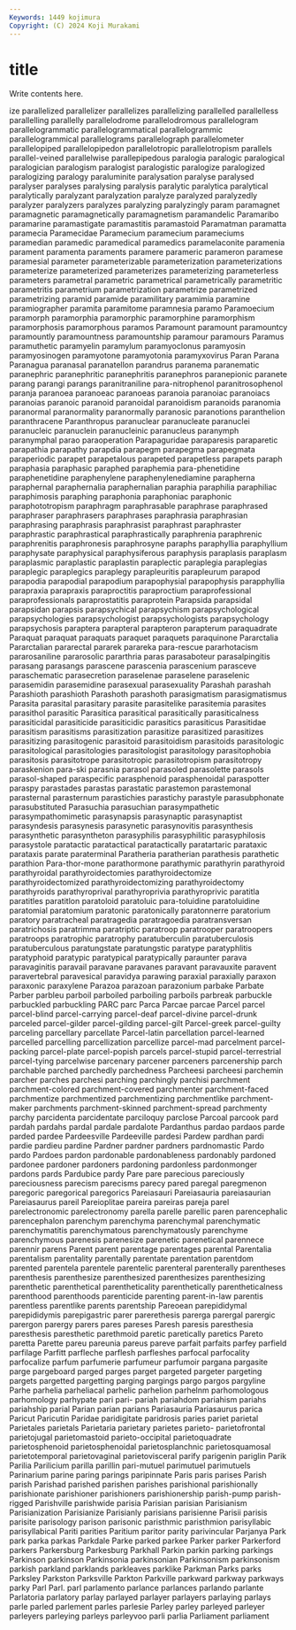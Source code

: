 ```yaml
---
Keywords: 1449 kojimura
Copyright: (C) 2024 Koji Murakami
---
```


# title

Write contents here.



ize parallelized parallelizer parallelizes parallelizing
parallelled parallelless parallelling parallelly parallelodrome parallelodromous parallelogram parallelogrammatic parallelogrammatical parallelogrammic
parallelogrammical parallelograms parallelograph parallelometer parallelopiped parallelopipedon parallelotropic parallelotropism parallels parallel-veined
parallelwise parallepipedous paralogia paralogic paralogical paralogician paralogism paralogist paralogistic paralogize
paralogized paralogizing paralogy paraluminite paralysation paralyse paralysed paralyser paralyses paralysing
paralysis paralytic paralytica paralytical paralytically paralyzant paralyzation paralyze paralyzed paralyzedly
paralyzer paralyzers paralyzes paralyzing paralyzingly param paramagnet paramagnetic paramagnetically paramagnetism
paramandelic Paramaribo paramarine paramastigate paramastitis paramastoid Paramatman paramatta paramecia Paramecidae
Paramecium paramecium parameciums paramedian paramedic paramedical paramedics paramelaconite paramenia parament
paramenta paraments paramere parameric parameron paramese paramesial parameter parameterizable parameterization
parameterizations parameterize parameterized parameterizes parameterizing parameterless parameters parametral parametric parametrical
parametrically parametritic parametritis parametrium parametrization parametrize parametrized parametrizing paramid paramide
paramilitary paramimia paramine paramiographer paramita paramitome paramnesia paramo Paramoecium paramorph
paramorphia paramorphic paramorphine paramorphism paramorphosis paramorphous paramos Paramount paramount paramountcy
paramountly paramountness paramountship paramour paramours Paramus paramuthetic paramyelin paramylum paramyoclonus
paramyosin paramyosinogen paramyotone paramyotonia paramyxovirus Paran Parana Paranagua paranasal paranatellon
parandrus paranema paranematic paranephric paranephritic paranephritis paranephros paranepionic paranete parang
parangi parangs paranitraniline para-nitrophenol paranitrosophenol paranja paranoea paranoeac paranoeas paranoia
paranoiac paranoiacs paranoias paranoic paranoid paranoidal paranoidism paranoids paranomia paranormal
paranormality paranormally paranosic paranotions paranthelion paranthracene Paranthropus paranuclear paranucleate paranuclei
paranucleic paranuclein paranucleinic paranucleus paranymph paranymphal parao paraoperation Parapaguridae paraparesis
paraparetic parapathia parapathy parapdia parapegm parapegma parapegmata paraperiodic parapet parapetalous
parapeted parapetless parapets paraph paraphasia paraphasic paraphed paraphemia para-phenetidine paraphenetidine
paraphenylene paraphenylenediamine parapherna paraphernal paraphernalia paraphernalian paraphia paraphilia paraphiliac paraphimosis
paraphing paraphonia paraphoniac paraphonic paraphototropism paraphragm paraphrasable paraphrase paraphrased paraphraser
paraphrasers paraphrases paraphrasia paraphrasian paraphrasing paraphrasis paraphrasist paraphrast paraphraster paraphrastic
paraphrastical paraphrastically paraphrenia paraphrenic paraphrenitis paraphronesis paraphrosyne paraphs paraphyllia paraphyllium
paraphysate paraphysical paraphysiferous paraphysis paraplasis paraplasm paraplasmic paraplastic paraplastin paraplectic
paraplegia paraplegias paraplegic paraplegics paraplegy parapleuritis parapleurum parapod parapodia parapodial
parapodium parapophysial parapophysis parapphyllia parapraxia parapraxis paraproctitis paraproctium paraprofessional paraprofessionals
paraprostatitis paraprotein Parapsida parapsidal parapsidan parapsis parapsychical parapsychism parapsychological parapsychologies
parapsychologist parapsychologists parapsychology parapsychosis paraptera parapteral parapteron parapterum paraquadrate Paraquat
paraquat paraquats paraquet paraquets paraquinone Pararctalia Pararctalian pararectal pararek parareka
para-rescue pararhotacism pararosaniline pararosolic pararthria paras parasaboteur parasalpingitis parasang parasangs
parascene parascenia parascenium parasceve paraschematic parasecretion paraselenae paraselene paraselenic parasemidin
parasemidine parasexual parasexuality Parashah parashah Parashioth parashioth Parashoth parashoth parasigmatism
parasigmatismus Parasita parasital parasitary parasite parasitelike parasitemia parasites parasithol parasitic
Parasitica parasitical parasitically parasiticalness parasiticidal parasiticide parasiticidic parasitics parasiticus Parasitidae
parasitism parasitisms parasitization parasitize parasitized parasitizes parasitizing parasitogenic parasitoid parasitoidism
parasitoids parasitologic parasitological parasitologies parasitologist parasitology parasitophobia parasitosis parasitotrope parasitotropic
parasitotropism parasitotropy paraskenion para-ski parasnia parasol parasoled parasolette parasols parasol-shaped
paraspecific parasphenoid parasphenoidal paraspotter paraspy parastades parastas parastatic parastemon parastemonal
parasternal parasternum parastichies parastichy parastyle parasubphonate parasubstituted Parasuchia parasuchian parasympathetic
parasympathomimetic parasynapsis parasynaptic parasynaptist parasyndesis parasynesis parasynetic parasynovitis parasynthesis parasynthetic
parasyntheton parasyphilis parasyphilitic parasyphilosis parasystole paratactic paratactical paratactically paratartaric parataxic
parataxis parate paraterminal Paratheria paratherian parathesis parathetic parathion Para-thor-mone parathormone
parathymic parathyrin parathyroid parathyroidal parathyroidectomies parathyroidectomize parathyroidectomized parathyroidectomizing parathyroidectomy parathyroids
parathyroprival parathyroprivia parathyroprivic paratitla paratitles paratitlon paratoloid paratoluic para-toluidine paratoluidine
paratomial paratomium paratonic paratonically paratonnerre paratorium paratory paratracheal paratragedia paratragoedia
paratransversan paratrichosis paratrimma paratriptic paratroop paratrooper paratroopers paratroops paratrophic paratrophy
paratuberculin paratuberculosis paratuberculous paratungstate paratungstic paratype paratyphlitis paratyphoid paratypic paratypical
paratypically paraunter parava paravaginitis paravail paravane paravanes paravant paravauxite paravent
paravertebral paravesical paravidya parawing paraxial paraxially paraxon paraxonic paraxylene Parazoa
parazoan parazonium parbake Parbate Parber parbleu parboil parboiled parboiling parboils
parbreak parbuckle parbuckled parbuckling PARC parc Parca Parcae parcae Parcel
parcel parcel-blind parcel-carrying parcel-deaf parcel-divine parcel-drunk parceled parcel-gilder parcel-gilding parcel-gilt
Parcel-greek parcel-guilty parceling parcellary parcellate Parcel-latin parcellation parcel-learned parcelled parcelling
parcellization parcellize parcel-mad parcelment parcel-packing parcel-plate parcel-popish parcels parcel-stupid parcel-terrestrial
parcel-tying parcelwise parcenary parcener parceners parcenership parch parchable parched parchedly
parchedness Parcheesi parcheesi parchemin parcher parches parchesi parching parchingly parchisi
parchment parchment-colored parchment-covered parchmenter parchment-faced parchmentize parchmentized parchmentizing parchmentlike parchment-maker
parchments parchment-skinned parchment-spread parchmenty parchy parcidenta parcidentate parciloquy parclose Parcoal
parcook pard pardah pardahs pardal pardale pardalote Pardanthus pardao pardaos
parde parded pardee Pardeesville Pardeeville pardesi Pardew pardhan pardi pardie
pardieu pardine Pardner pardner pardners pardnomastic Pardo pardo Pardoes pardon
pardonable pardonableness pardonably pardoned pardonee pardoner pardoners pardoning pardonless pardonmonger
pardons pards Pardubice pardy Pare pare parecious pareciously pareciousness parecism
parecisms parecy pared paregal paregmenon paregoric paregorical paregorics Pareiasauri Pareiasauria
pareiasaurian Pareiasaurus pareil Pareioplitae pareira pareiras pareja parel parelectronomic parelectronomy
parella parelle parellic paren parencephalic parencephalon parenchym parenchyma parenchymal parenchymatic
parenchymatitis parenchymatous parenchymatously parenchyme parenchymous parenesis parenesize parenetic parenetical parennece
parennir parens Parent parent parentage parentages parental Parentalia parentalism parentality
parentally parentate parentation parentdom parented parentela parentele parentelic parenteral parenterally
parentheses parenthesis parenthesize parenthesized parenthesizes parenthesizing parenthetic parenthetical parentheticality parenthetically
parentheticalness parenthood parenthoods parenticide parenting parent-in-law parentis parentless parentlike parents
parentship Pareoean parepididymal parepididymis parepigastric parer parerethesis parerga parergal parergic
parergon parergy parers pares pareses Paresh paresis paresthesia paresthesis paresthetic
parethmoid paretic paretically paretics Pareto paretta Parette pareu pareunia pareus
pareve parfait parfaits parfey parfield parfilage Parfitt parfleche parflesh parfleshes
parfocal parfocality parfocalize parfum parfumerie parfumeur parfumoir pargana pargasite parge
pargeboard parged parges parget pargeted pargeter pargeting pargets pargetted pargetting
parging pargings pargo pargos pargyline Parhe parhelia parheliacal parhelic parhelion
parhelnm parhomologous parhomology parhypate pari pari- pariah pariahdom pariahism pariahs
pariahship parial Parian parian parians Pariasauria Pariasaurus parica Paricut Paricutin
Paridae paridigitate paridrosis paries pariet parietal Parietales parietals Parietaria parietary
parietes parieto- parietofrontal parietojugal parietomastoid parieto-occipital parietoquadrate parietosphenoid parietosphenoidal parietosplanchnic
parietosquamosal parietotemporal parietovaginal parietovisceral parify parigenin pariglin Parik Parilia Parilicium
parilla parillin pari-mutuel parimutuel parimutuels Parinarium parine paring parings paripinnate
Paris paris parises Parish parish Parishad parished parishen parishes parishional
parishionally parishionate parishioner parishioners parishionership parish-pump parish-rigged Parishville parishwide parisia
Parisian parisian Parisianism Parisianization Parisianize Parisianly parisians parisienne Parisii parisis
parisite parisology parison parisonic paristhmic paristhmion parisyllabic parisyllabical Pariti parities
Paritium paritor parity parivincular Parjanya Park park parka parkas Parkdale
Parke parked parkee Parker parker Parkerford parkers Parkersburg Parkesburg Parkhall
Parkin parkin parking parkings Parkinson parkinson Parkinsonia parkinsonian Parkinsonism parkinsonism
parkish parkland parklands parkleaves parklike Parkman Parks parks Parksley Parkston
Parksville Parkton Parkville parkward parkway parkways parky Parl Parl. parl
parlamento parlance parlances parlando parlante Parlatoria parlatory parlay parlayed parlayer
parlayers parlaying parlays parle parled parlement parles parlesie Parley parley
parleyed parleyer parleyers parleying parleys parleyvoo parli parlia Parliament parliament
